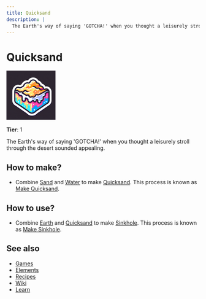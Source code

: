 ```yaml
---
title: Quicksand
description: |
  The Earth's way of saying 'GOTCHA!' when you thought a leisurely stroll through the desert sounded appealing.
---
```

# Quicksand

![](../images/item.quicksand.png)

**Tier**: 1

The Earth's way of saying 'GOTCHA!' when you thought a leisurely stroll through the desert sounded appealing.

## How to make?

* Combine [Sand](/wiki/elements/sand) and [Water](/wiki/elements/water) to make [Quicksand](/wiki/elements/quicksand). This process is known as [Make Quicksand](/wiki/recipes/make-quicksand).

## How to use?

* Combine [Earth](/wiki/elements/earth) and [Quicksand](/wiki/elements/quicksand) to make [Sinkhole](/wiki/elements/sinkhole). This process is known as [Make Sinkhole](/wiki/recipes/make-sinkhole).

## See also

* [Games](/wiki/games)
* [Elements](/wiki/elements)
* [Recipes](/wiki/recipes)
* [Wiki](/wiki/index)
* [Learn](/learn/index)